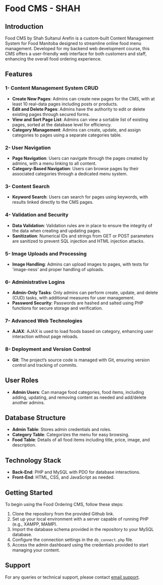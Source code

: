 # Food CMS - SHAH

## Introduction

Food CMS by Shah Sultanul Arefin is a custom-built Content Management System for Food Manitoba designed to streamline online food menu management. Developed for my backend web development course, this CMS offers a user-friendly web interface for both customers and staff, enhancing the overall food ordering experience.

## Features

### 1- Content Management System CRUD

- **Create New Pages**: Admins can create new pages for the CMS, with at least 10 real-data pages including posts or products.
- **Edit and Delete Pages**: Admins have the authority to edit or delete existing pages through secured forms.
- **View and Sort Page List**: Admins can view a sortable list of existing pages, sorted at the database level for efficiency.
- **Category Management**: Admins can create, update, and assign categories to pages using a separate categories table.

### 2- User Navigation

- **Page Navigation**: Users can navigate through the pages created by admins, with a menu linking to all content.
- **Category-Based Navigation**: Users can browse pages by their associated categories through a dedicated menu system.

### 3- Content Search

- **Keyword Search**: Users can search for pages using keywords, with results linked directly to the CMS pages.

### 4- Validation and Security

- **Data Validation**: Validation rules are in place to ensure the integrity of the data when creating and updating pages.
- **Sanitization**: Numerical IDs and strings from GET or POST parameters are sanitized to prevent SQL injection and HTML injection attacks.

### 5- Image Uploads and Processing

- **Image Handling**: Admins can upload images to pages, with tests for 'image-ness' and proper handling of uploads.

### 6- Administrative Logins

- **Admin-Only Tasks**: Only admins can perform create, update, and delete (CUD) tasks, with additional measures for user management.
- **Password Security**: Passwords are hashed and salted using PHP functions for secure storage and verification.

### 7- Advanced Web Technologies

- **AJAX**: AJAX is used to load foods based on category, enhancing user interaction without page reloads.

### 8- Deployment and Version Control

- **Git**: The project’s source code is managed with Git, ensuring version control and tracking of commits.

## User Roles

- **Admin Users**: Can manage food categories, food items, including adding, updating, and removing content as needed and add/delete another admins.

## Database Structure

- **Admin Table**: Stores admin credentials and roles.
- **Category Table**: Categorizes the menu for easy browsing.
- **Food Table**: Details of all food items including title, price, image, and description.

## Technology Stack

- **Back-End**: PHP and MySQL with PDO for database interactions.
- **Front-End**: HTML, CSS, and JavaScript as needed.

## Getting Started

To begin using the Food Ordering CMS, follow these steps:

1. Clone the repository from the provided Github link.
2. Set up your local environment with a server capable of running PHP (e.g., XAMPP, MAMP).
3. Import the database schema provided in the repository to your MySQL database.
4. Configure the connection settings in the `db_connect.php` file.
5. Access the admin dashboard using the credentials provided to start managing your content.

## Support

For any queries or technical support, please contact [email support](mailto:shahsarefin@gmail.com).
